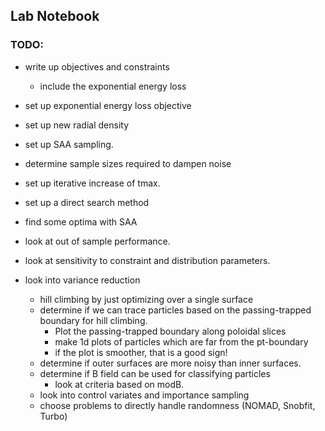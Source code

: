 
## Lab Notebook

### TODO:
- write up objectives and constraints
  - include the exponential energy loss 
- set up exponential energy loss objective
- set up new radial density
- set up SAA sampling.
- determine sample sizes required to dampen noise
- set up iterative increase of tmax.
- set up a direct search method
- find some optima with SAA
- look at out of sample performance.
- look at sensitivity to constraint and distribution parameters.

- look into variance reduction
  - hill climbing by just optimizing over a single surface
  - determine if we can trace particles based on the passing-trapped boundary for hill climbing. 
    - Plot the passing-trapped boundary along poloidal slices
    - make 1d plots of particles which are far from the pt-boundary
    - if the plot is smoother, that is a good sign!
  - determine if outer surfaces are more noisy than inner surfaces.
  - determine if B field can be used for classifying particles
    - look at criteria based on modB.
  - look into control variates and importance sampling
  - choose problems to directly handle randomness (NOMAD, Snobfit, Turbo)
